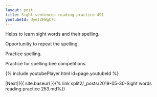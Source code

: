 ```yaml
---
layout: post
title: Sight sentences reading practice 491
youtubeId: UyeIZFWgC7c
---
```

 
 
Helps to learn sight words and their spelling.

Opportunitiy to repeat the spelling. 

Practice spelling. 
 
Practice for spelling bee competitions. 
 
{% include youtubePlayer.html id=page.youtubeId %}
 
 

[Next]({{ site.baseurl }}{% link  split2/_posts/2019-05-30-Sight words reading practice 253.md%})
 
